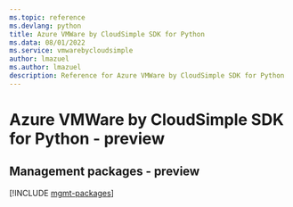 ```yaml
---
ms.topic: reference
ms.devlang: python
title: Azure VMWare by CloudSimple SDK for Python
ms.data: 08/01/2022
ms.service: vmwarebycloudsimple
author: lmazuel
ms.author: lmazuel
description: Reference for Azure VMWare by CloudSimple SDK for Python
---
```

# Azure VMWare by CloudSimple SDK for Python - preview

## Management packages - preview
[!INCLUDE [mgmt-packages](vmware-by-cloudsimple-mgmt-index.md)]